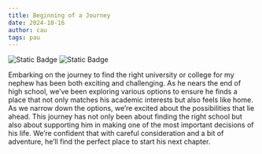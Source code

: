 ```yaml
---
title: Beginning of a Journey
date: 2024-10-16
author: cau
tags: pau
---
```

![Static Badge](https://img.shields.io/badge/0ld-Camel-blue) ![Static Badge](https://img.shields.io/badge/Camel-brightgreen?style=flat&logo=ocaml&logoColor=black&logoSize=auto&label=0ld&labelColor=abcdef&color=fedcba&cacheSeconds=3600&link=https%3A%2F%2F0ldcamel.github.io)

Embarking on the journey to find the right university or college for my nephew has been both exciting and challenging. As he nears the end of high school, we’ve been exploring various options to ensure he finds a place that not only matches his academic interests but also feels like home.  
As we narrow down the options, we’re excited about the possibilities that lie ahead. This journey has not only been about finding the right school but also about supporting him in making one of the most important decisions of his life. We’re confident that with careful consideration and a bit of adventure, he’ll find the perfect place to start his next chapter.
